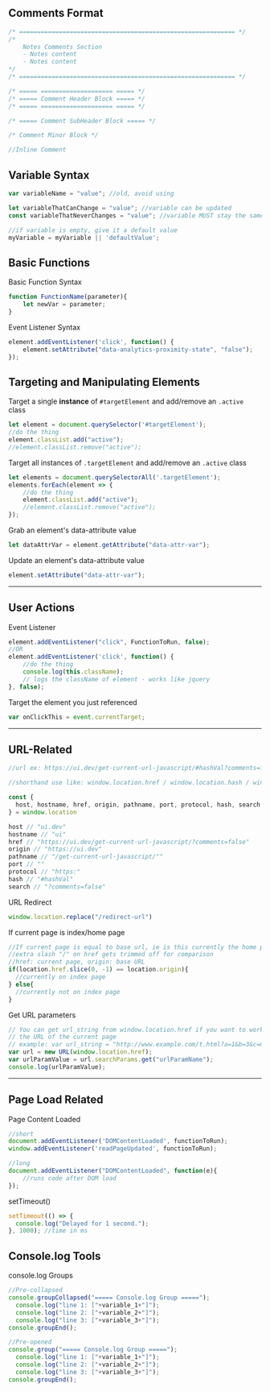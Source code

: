 ## Comments Format
```javascript
/* ============================================================ */
/*
	Notes Comments Section
	- Notes content
	- Notes content
*/
/* ============================================================ */

/* ===== ==================== ===== */
/* ===== Comment Header Block ===== */
/* ===== ==================== ===== */

/* ===== Comment SubHeader Block ===== */

/* Comment Minor Block */

//Inline Comment

```


## Variable Syntax
```js
var variableName = "value"; //old, avoid using

let variableThatCanChange = "value"; //variable can be updated
const variableThatNeverChanges = "value"; //variable MUST stay the same

//if variable is empty, give it a default value
myVariable = myVariable || 'defaultValue';
```

## Basic Functions

Basic Function Syntax
```js
function FunctionName(parameter){
	let newVar = parameter;
}
```

Event Listener Syntax
```js
element.addEventListener('click', function() {
	element.setAttribute("data-analytics-proximity-state", "false");
});
```

## Targeting and Manipulating Elements
Target a single **instance** of `#targetElement` and add/remove an `.active` class
```js
let element = document.querySelector('#targetElement');
//do the thing
element.classList.add("active");
//element.classList.remove("active");
```

Target all instances of `.targetElement` and add/remove an `.active` class
```js
let elements = document.querySelectorAll('.targetElement');
elements.forEach(element => {
	//do the thing
	element.classList.add("active");
	//element.classList.remove("active");
});
```


Grab an element's data-attribute value
```js
let dataAttrVar = element.getAttribute("data-attr-var");
```

Update an element's data-attribute value
```js
element.setAttribute("data-attr-var");
```


---

## User Actions

Event Listener
```javascript
element.addEventListener("click", FunctionToRun, false);
//OR
element.addEventListener('click', function() {
	//do the thing
	console.log(this.className); 
	// logs the className of element - works like jquery
}, false);
```

Target the element you just referenced
```js
var onClickThis = event.currentTarget;
```

---
## URL-Related

```js
//url ex: https://ui.dev/get-current-url-javascript/#hashVal?comments=false

//shorthand use like: window.location.href / window.location.hash / window.location.origin / etc

const {
  host, hostname, href, origin, pathname, port, protocol, hash, search
} = window.location

host // "ui.dev"
hostname // "ui"
href // "https://ui.dev/get-current-url-javascript/?comments=false"
origin // "https://ui.dev"
pathname // "/get-current-url-javascript/""
port // ""
protocol // "https:"
hash // "#hashVal"
search // "?comments=false"
```

URL Redirect
```js
window.location.replace("/redirect-url")
```

If current page is index/home page
```js
//If current page is equal to base url, ie is this currently the home page?
//extra slash "/" on href gets trimmed off for comparison
//href: current page, origin: base URL
if(location.href.slice(0, -1) == location.origin){
  //currently on index page
} else{
  //currently not on index page
}
```

Get URL parameters
```js
// You can get url_string from window.location.href if you want to work with
// the URL of the current page
// example: var url_string = "http://www.example.com/t.html?a=1&b=3&c=m2-m3-m4-m5"; 
var url = new URL(window.location.href);
var urlParamValue = url.searchParams.get("urlParamName");
console.log(urlParamValue);
```

---
## Page Load Related
Page Content Loaded
```javascript
//short
document.addEventListener('DOMContentLoaded', functionToRun); 
window.addEventListener('readPageUpdated', functionToRun);

//long
document.addEventListener("DOMContentLoaded", function(e){
	//runs code after DOM load
});
```

setTimeout()
```js
setTimeout(() => {
  console.log("Delayed for 1 second.");
}, 1000); //time in ms
```

## Console.log Tools

console.log Groups
```js 
//Pre-collapsed
console.groupCollapsed("===== Console.log Group =====");
  console.log("line 1: ["+variable_1+"]");
  console.log("line 2: ["+variable_2+"]");
  console.log("line 3: ["+variable_3+"]");
console.groupEnd();

//Pre-opened
console.group("===== Console.log Group =====");
  console.log("line 1: ["+variable_1+"]");
  console.log("line 2: ["+variable_2+"]");
  console.log("line 3: ["+variable_3+"]");
console.groupEnd();
```